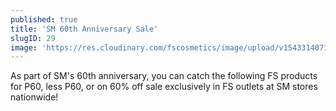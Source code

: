 ```yaml
---
published: true
title: 'SM 60th Anniversary Sale'
slugID: 29
image: 'https://res.cloudinary.com/fscosmetics/image/upload/v1543314071/SM_60th_ANNIVERSARY_SALE.jpg'
---
```


As part of SM's 60th anniversary, you can catch the following FS products for P60, less P60, or on 60% off sale exclusively in FS outlets at SM stores nationwide!
